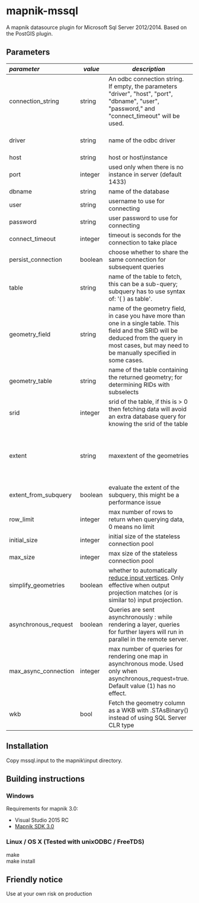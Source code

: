 mapnik-mssql
============

A mapnik datasource plugin for Microsoft Sql Server 2012/2014. Based on the PostGIS plugin.

Parameters
----------

| *parameter*       | *value*  | *description* | *default* |
|:------------------|----------|---------------|----------:|
| connection_string     | string       | An odbc connection string. If empty, the parameters "driver", "host", "port", "dbname", "user", "password," and "connect_timeout" will be used. | |
| driver                | string       | name of the odbc driver | SQL Server Native Client 11.0 |
| host                  | string       | host or host\instance | |
| port                  | integer      | used only when there is no instance in server (default 1433) | |
| dbname                | string       | name of the database | |
| user                  | string       | username to use for connecting | |
| password              | string       | user password to use for connecting | |
| connect_timeout       | integer      | timeout is seconds for the connection to take place | 4 |
| persist_connection    | boolean      | choose whether to share the same connection for subsequent queries | true |
| table                 | string       | name of the table to fetch, this can be a sub-query;  subquery has to use syntax of:  '( ) as table'. | |
| geometry_field        | string       | name of the geometry field, in case you have more than one in a single table. This field and the SRID will be deduced from the query in most cases, but may need to be manually specified in some cases.| |
| geometry_table        | string       | name of the table containing the returned geometry; for determining RIDs with subselects | |
| srid                  | integer      | srid of the table, if this is > 0 then fetching data will avoid an extra database query for knowing the srid of the table | 0 |
| extent                | string       | maxextent of the geometries | determined by querying the metadata for the table |
| extent_from_subquery  | boolean      | evaluate the extent of the subquery, this might be a performance issue | false |
| row_limit             | integer      | max number of rows to return when querying data, 0 means no limit | 0 |
| initial_size          | integer      | initial size of the stateless connection pool | 1 |
| max_size              | integer      | max size of the stateless connection pool | 10 |
| simplify_geometries   | boolean      | whether to automatically [reduce input vertices](http://blog.cartodb.com/post/20163722809/speeding-up-tiles-rendering). Only effective when output projection matches (or is similar to) input projection. | false |
| asynchronous_request  | boolean      | Queries are sent asynchronously : while rendering a layer, queries for further layers will run in parallel in the remote server. | false |
| max_async_connection  | integer      | max number of queries for rendering one map in asynchronous mode. Used only when asynchronous_request=true. Default value (1) has no effect. | 1 |
| wkb                   | bool         | Fetch the geometry column as a WKB with .STAsBinary() instead of using SQL Server CLR type | false |


Installation
------------

Copy mssql.input to the mapnik\input directory.

Building instructions
---------------------
### Windows

Requirements for mapnik 3.0:  
 - Visual Studio 2015 RC
 - [Mapnik SDK 3.0](https://mapnik.s3.amazonaws.com/dist/dev/vs2015rc1/mapnik-win-sdk-14.0-x64-v3.0.0-rc1-1126-g340ed85.7z)

### Linux / OS X (Tested with unixODBC / FreeTDS)
make  
make install

Friendly notice
---------------------
Use at your own risk on production
